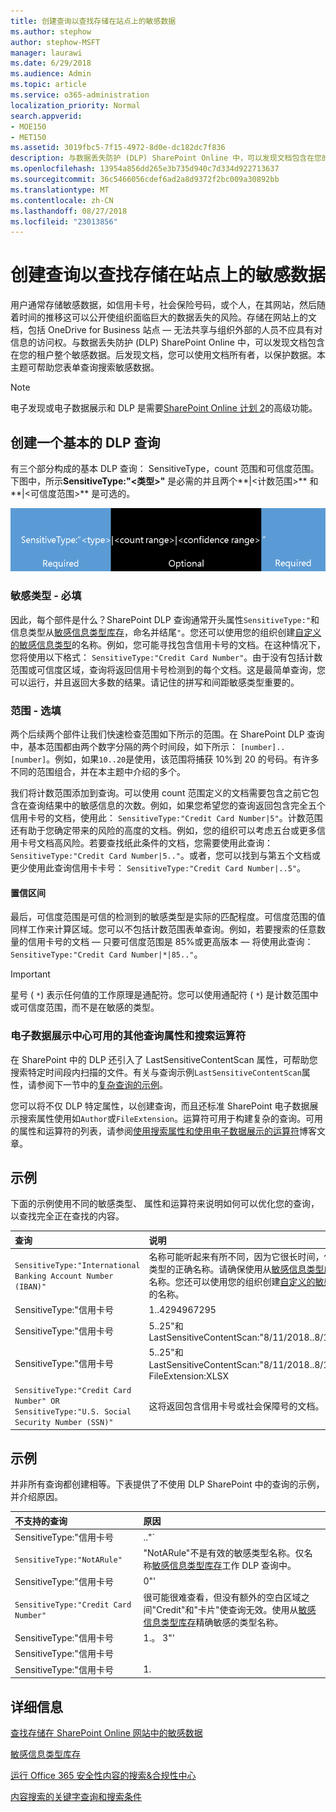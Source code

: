 ```yaml
---
title: 创建查询以查找存储在站点上的敏感数据
ms.author: stephow
author: stephow-MSFT
manager: laurawi
ms.date: 6/29/2018
ms.audience: Admin
ms.topic: article
ms.service: o365-administration
localization_priority: Normal
search.appverid:
- MOE150
- MET150
ms.assetid: 3019fbc5-7f15-4972-8d0e-dc182dc7f836
description: 与数据丢失防护 (DLP) SharePoint Online 中，可以发现文档包含在您的租户整个敏感数据。后发现文档，您可以使用文档所有者，以保护数据。本主题可帮助您表单查询搜索敏感数据。
ms.openlocfilehash: 13954a856dd265e3b735d940c7d334d922713637
ms.sourcegitcommit: 36c5466056cdef6ad2a8d9372f2bc009a30892bb
ms.translationtype: MT
ms.contentlocale: zh-CN
ms.lasthandoff: 08/27/2018
ms.locfileid: "23013856"
---
```

# <a name="form-a-query-to-find-sensitive-data-stored-on-sites"></a>创建查询以查找存储在站点上的敏感数据

用户通常存储敏感数据，如信用卡号，社会保险号码，或个人，在其网站，然后随着时间的推移这可以公开使组织面临巨大的数据丢失的风险。存储在网站上的文档，包括 OneDrive for Business 站点 — 无法共享与组织外部的人员不应具有对信息的访问权。与数据丢失防护 (DLP) SharePoint Online 中，可以发现文档包含在您的租户整个敏感数据。后发现文档，您可以使用文档所有者，以保护数据。本主题可帮助您表单查询搜索敏感数据。
  
> [!NOTE]
> 电子发现或电子数据展示和 DLP 是需要[SharePoint Online 计划 2](https://go.microsoft.com/fwlink/?LinkId=510080)的高级功能。 
  
## <a name="forming-a-basic-dlp-query"></a>创建一个基本的 DLP 查询

有三个部分构成的基本 DLP 查询： SensitiveType，count 范围和可信度范围。下图中，所示**SensitiveType:"\<类型\>"** 是必需的并且两个**|\<计数范围\>** 和**|\<可信度范围\>** 是可选的。 
  
![示例查询分为必需和可选两种](media/DLP-query-example-text.png)
  
### <a name="sensitive-type---required"></a>敏感类型 - 必填

因此，每个部件是什么？SharePoint DLP 查询通常开头属性`SensitiveType:"`和信息类型从[敏感信息类型库存](https://go.microsoft.com/fwlink/?LinkID=509999)，命名并结尾`"`。您还可以使用您的组织创建[自定义的敏感信息类型](create-a-custom-sensitive-information-type.md)的名称。例如，您可能寻找包含信用卡号的文档。在这种情况下，您将使用以下格式： `SensitiveType:"Credit Card Number"`。由于没有包括计数范围或可信度区域，查询将返回信用卡号检测到的每个文档。这是最简单查询，您可以运行，并且返回大多数的结果。请记住的拼写和间距敏感类型重要的。 
  
### <a name="ranges---optional"></a>范围 - 选填

两个后续两个部件让我们快速检查范围如下所示的范围。在 SharePoint DLP 查询中，基本范围都由两个数字分隔的两个时间段，如下所示： `[number]..[number]`。例如，如果`10..20`是使用，该范围将捕获 10%到 20 的号码。有许多不同的范围组合，并在本主题中介绍的多个。 
  
我们将计数范围添加到查询。可以使用 count 范围定义的文档需要包含之前它包含在查询结果中的敏感信息的次数。例如，如果您希望您的查询返回包含完全五个信用卡号的文档，使用此： `SensitiveType:"Credit Card Number|5"`。计数范围还有助于您确定带来的风险的高度的文档。例如，您的组织可以考虑五台或更多信用卡号文档高风险。若要查找纸此条件的文档，您需要使用此查询： `SensitiveType:"Credit Card Number|5.."`。或者，您可以找到与第五个文档或更少使用此查询信用卡卡号： `SensitiveType:"Credit Card Number|..5"`。 
  
#### <a name="confidence-range"></a>置信区间

最后，可信度范围是可信的检测到的敏感类型是实际的匹配程度。可信度范围的值同样工作来计算区域。您可以不包括计数范围表单查询。例如，若要搜索的任意数量的信用卡号的文档 — 只要可信度范围是 85%或更高版本 — 将使用此查询： `SensitiveType:"Credit Card Number|*|85.."`。 
  
> [!IMPORTANT]
> 星号 ( `*`) 表示任何值的工作原理是通配符。您可以使用通配符 ( `*`) 是计数范围中或可信度范围，而不是在敏感的类型。 
  
### <a name="additional-query-properties-and-search-operators-available-in-the-ediscovery-center"></a>电子数据展示中心可用的其他查询属性和搜索运算符

在 SharePoint 中的 DLP 还引入了 LastSensitiveContentScan 属性，可帮助您搜索特定时间段内扫描的文件。有关与查询示例`LastSensitiveContentScan`属性，请参阅下一节中的[复杂查询的示例](form-a-query-to-find-sensitive-data-stored-on-sites.md#BKMK_ExamplesOfComplexQueries)。 
  
您可以将不仅 DLP 特定属性，以创建查询，而且还标准 SharePoint 电子数据展示搜索属性使用如`Author`或`FileExtension`。运算符可用于构建复杂的查询。可用的属性和运算符的列表，请参阅[使用搜索属性和使用电子数据展示的运算符](https://go.microsoft.com/fwlink/?LinkId=510093)博客文章。 
  
## <a name="examples-of-complex-queries"></a>示例

下面的示例使用不同的敏感类型、 属性和运算符来说明如何可以优化您的查询，以查找完全正在查找的内容。
  
|**查询**|**说明**|
|:-----|:-----|
| `SensitiveType:"International Banking Account Number (IBAN)"` <br/> |名称可能听起来有所不同，因为它很长时间，但它是敏感类型的正确名称。请确保使用从[敏感信息类型库存](https://go.microsoft.com/fwlink/?LinkID=509999)的确切名称。您还可以使用您的组织创建[自定义的敏感信息类型](create-a-custom-sensitive-information-type.md)的名称。<br/> |
| SensitiveType:"信用卡号|1..4294967295|1..100"' <br/> |这将返回与至少一个匹配的文档为敏感类型"信用卡号"。每个区域的值是各自的最小和最大值。编写此查询的简单方法是`SensitiveType:"Credit Card Number"`，但其中是为了娱乐中的？<br/> |
| SensitiveType:"信用卡号| 5..25"和 LastSensitiveContentScan:"8/11/2018..8/13/2018"' <br/> |这将返回从 2018 年 8 月 11，通过 2018 年 8 月 13，5-25 信用卡号已扫描的文档。  <br/> |
| SensitiveType:"信用卡号| 5..25"和 LastSensitiveContentScan:"8/11/2018..8/13/2018"不 FileExtension:XLSX <br/> |这将返回从 2018 年 8 月 11，通过 2018 年 8 月 13，5-25 信用卡号已扫描的文档。带 XLSX 扩展名的文件不包含在查询结果中。 `FileExtension`是一个可以包括在查询中的许多属性。有关详细信息，请参阅[使用搜索属性和使用电子数据展示的运算符](https://go.microsoft.com/fwlink/?LinkId=510093)。<br/> |
| `SensitiveType:"Credit Card Number" OR SensitiveType:"U.S. Social Security Number (SSN)"` <br/> |这将返回包含信用卡号或社会保障号的文档。  <br/> |
   
## <a name="examples-of-queries-to-avoid"></a>示例

并非所有查询都创建相等。下表提供了不使用 DLP SharePoint 中的查询的示例，并介绍原因。
  
|**不支持的查询**|**原因**|
|:-----|:-----|
| SensitiveType:"信用卡号|.."` <br/> |必须至少添加一个数值。  <br/> |
| `SensitiveType:"NotARule"` <br/> |"NotARule"不是有效的敏感类型名称。仅名称[敏感信息类型库存](https://go.microsoft.com/fwlink/?LinkID=509999)工作 DLP 查询中。<br/> |
| SensitiveType:"信用卡号|0"' <br/> |为最小值或范围中的最大值，零无效。  <br/> |
| `SensitiveType:"Credit Card Number"` <br/> |很可能很难查看，但没有额外的空白区域之间"Credit"和"卡片"使查询无效。使用从[敏感信息类型库存](https://go.microsoft.com/fwlink/?LinkID=509999)精确敏感的类型名称。<br/> |
| SensitiveType:"信用卡号|1.。 3"' <br/> |不应由空格分隔的两个时间段部分。  <br/> |
| SensitiveType:"信用卡号| |1.|80..."' <br/> |有太多管道分隔符 （|).而是遵循以下格式: SensitiveType:"信用卡号|1.|80..."' <br/> |
| SensitiveType:"信用卡号|1.|80..101"' <br/> |因为可信度值代表百分比，他们不能超过 100。而是介于 1 至 100 选择一个号码。  <br/> |
   
## <a name="for-more-information"></a>详细信息

[查找存储在 SharePoint Online 网站中的敏感数据](https://support.office.com/article/ef788d8f-9748-4025-bfe4-40541ca4cfb2)
  
[敏感信息类型库存](https://go.microsoft.com/fwlink/?LinkID=509999)
  
[运行 Office 365 安全性内容的搜索&amp;合规性中心](run-a-content-search-in-the-security-and-compliance-center.md)
  
[内容搜索的关键字查询和搜索条件](keyword-queries-and-search-conditions.md)
  

